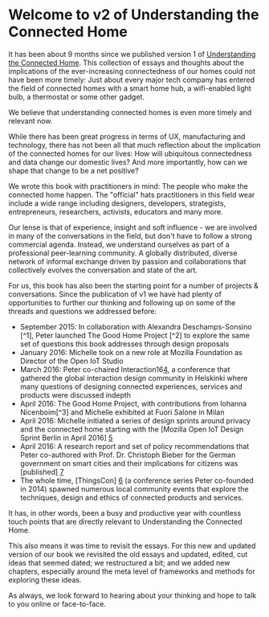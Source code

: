 # Welcome to v2 of Understanding the Connected Home

It has been about 9 months since we published version 1 of [Understanding the Connected Home](http://theconnectedhome.org). This collection of essays and thoughts about the implications of the ever-increasing connectedness of our homes could not have been more timely: Just about every major tech company has entered the field of connected homes with a smart home hub, a wifi-enabled light bulb, a thermostat or some other gadget. 

We believe that understanding connected homes is even more timely and relevant now.

While there has been great progress in terms of UX, manufacturing and technology, there has not been all that much reflection about the implication of the connected homes for our lives: How will ubiquitous connectedness and data change our domestic lives? And more importantly, how can we shape that change to be a net positive?

We wrote this book with practitioners in mind: The people who make the connected home happen. The "official" hats practitioners in this field wear include a wide range including designers, developers, strategists, entrepreneurs, researchers, activists, educators and many more. 

Our lense is that of experience, insight and soft influence - we are involved in many of the conversations in the field, but don't have to follow a strong commercial agenda. Instead, we understand ourselves as part of a professional peer-learning community. A globally distributed, diverse network of informal exchange driven by passion and collaborations that collectively evolves the conversation and state of the art.

For us, this book has also been the starting point for a number of projects & conversations. Since the publication of v1 we have had plenty of opportunities to further our thinking and following up on some of the threads and questions we addressed before: 

- September 2015: In collaboration with Alexandra Deschamps-Sonsino [^1], Peter launched The Good Home Project [^2] to explore the same set of questions this book addresses through design proposals
- January 2016: Michelle took on a new role at Mozilla Foundation as Director of the Open IoT Studio
- March 2016: Peter co-chaired Interaction16[4], a conference that gathered the global interaction design community in Helskinki where many questions of designing connected experiences, services and products were discussed indepth
- April 2016: The Good Home Project, with contributions from Iohanna Nicenboim[^3] and Michelle  exhibited at Fuori Salone in Milan
- April 2016: Michelle initiated a series of design sprints around privacy and the connected home starting with the [Mozilla Open IoT Design Sprint Berlin in April 2016] [5]
- April 2016: A research report and set of policy recommendations that Peter co-authored with Prof. Dr. Christoph Bieber for the German government on smart cities and their implications for citizens was [published] [7]
- The whole time, [ThingsCon] [6] (a conference series Peter co-founded in 2014) spawned numerous local community events that explore the techniques, design and ethics of connected products and services.

It has, in other words, been a busy and productive year with countless touch points that are directly relevant to Understanding the Connected Home.

This also means it was time to revisit the essays. For this new and updated version of our book we revisited the old essays and updated, edited, cut ideas that seemed dated; we restructured a bit; and we added new chapters, especially around the meta level of frameworks and methods for exploring these ideas.

As always, we look forward to hearing about your thinking and hope to talk to you online or face-to-face.

[1]: [http://designswarm.com](http://designswarm.com)
[2]: http://thegoodhome.org
[3]: http://iohanna.com
[4]: http://interaction16.ixda.org
[5]: http://www.thewavingcat.com/2016/04/25/privacy-machines/
[6]: http://thingscon.com
[7]: http://www.thewavingcat.com/2016/04/25/smart-cities-in-the-21c-humanity-on-the-move-the-transformative-power-of-cities/
